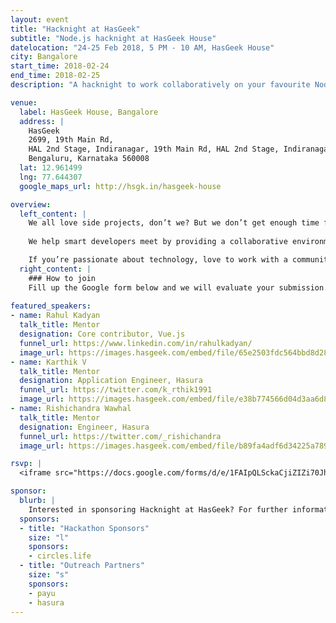 ```yaml
---
layout: event
title: "Hacknight at HasGeek"
subtitle: "Node.js hacknight at HasGeek House"
datelocation: "24-25 Feb 2018, 5 PM - 10 AM, HasGeek House"
city: Bangalore
start_time: 2018-02-24
end_time: 2018-02-25
description: "A hacknight to work collaboratively on your favourite Node.js project mentored by professionals from the industry."

venue:
  label: HasGeek House, Bangalore
  address: |
    HasGeek
    2699, 19th Main Rd, 
    HAL 2nd Stage, Indiranagar, 19th Main Rd, HAL 2nd Stage, Indiranagar, 
    Bengaluru, Karnataka 560008
  lat: 12.961499
  lng: 77.644307
  google_maps_url: http://hsgk.in/hasgeek-house

overview:
  left_content: |
    We all love side projects, don’t we? But we don’t get enough time for them. Who knows what ideas or opportunities we may be missing out on by not working on things we actually want to. For this reason, hacknights at HasGeek are a favorite of savvy geeks. Unlike regular hackathons, hacknights at HasGeek foster collaboration among developers who are passionate about building things.
    
    We help smart developers meet by providing a collaborative environment where participants can work on their pet projects. We bring in mentors from the community to hear out project ideas and guide you on how to proceed, especially at midnight when your mind and enthusiasm hit a roadblock and no amount of coffee helps.

    If you’re passionate about technology, love to work with a community, and want to build something amazing - HasGeek’s hacknights are for you. If you’re into looking for a hackathon to participate and win prizes, this isn’t it. But if you’re in the market for a new job, our sponsor Circles.Life is looking to hire for their Singapore office. This would will be a good way to showcase your work. Also, food and snacks are on us. Sign up now, we have limited seats!
  right_content: |
    ### How to join
    Fill up the Google form below and we will evaluate your submission. The key criteria for participating in this hacknight is that your project should use Node.js. On approval, you’ll get a link to complete a payment of ₹ 300. We’ll refund this amount if and when you show up at the hacknight. No refunds for no-show. Feel free to bring a team. Just submit the same entry and ensure that each person registers individually. Don’t forget to mention your team name in the comments section.
    
featured_speakers:
- name: Rahul Kadyan
  talk_title: Mentor
  designation: Core contributor, Vue.js
  funnel_url: https://www.linkedin.com/in/rahulkadyan/
  image_url: https://images.hasgeek.com/embed/file/65e2503fdc564bbd8d2825a963a95bac?size=200x200
- name: Karthik V
  talk_title: Mentor
  designation: Application Engineer, Hasura
  funnel_url: https://twitter.com/k_rthik1991
  image_url: https://images.hasgeek.com/embed/file/e38b774566d04d3aa6d8a4102751c0d5?size=200x200
- name: Rishichandra Wawhal
  talk_title: Mentor
  designation: Engineer, Hasura
  funnel_url: https://twitter.com/_rishichandra
  image_url: https://images.hasgeek.com/embed/file/b89fa4adf6d34225a78913e591f0ebeb?size=200x200

rsvp: |
  <iframe src="https://docs.google.com/forms/d/e/1FAIpQLSckaCjiZIZi70JhCObQnihE4KhDPVLvhAonFkOKnLUjmNfiSA/viewform?embedded=true" width="760" height="500" frameborder="0" marginheight="0" marginwidth="0">Loading...</iframe>

sponsor:
  blurb: |
    Interested in sponsoring Hacknight at HasGeek? For further information, please write to us at [info@hasgeek.com](mailto:info@hasgeek.com) or call us at [+91 76763 32020](tel:+917676332020).
  sponsors:
  - title: "Hackathon Sponsors"
    size: "l"
    sponsors:
    - circles.life
  - title: "Outreach Partners"
    size: "s"
    sponsors:
    - payu
    - hasura
---
```

